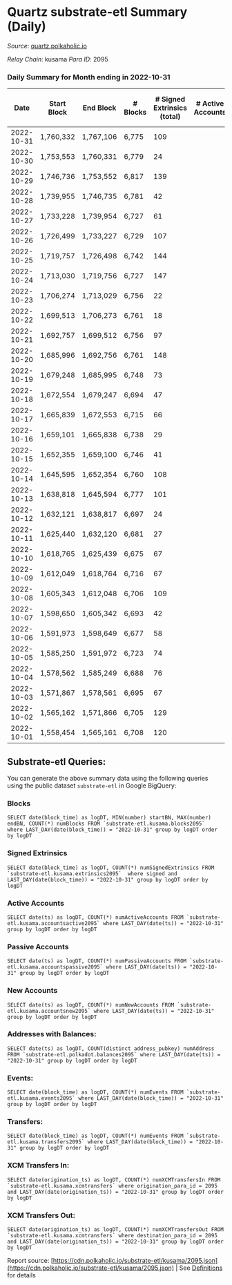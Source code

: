 # Quartz substrate-etl Summary (Daily)

_Source_: [quartz.polkaholic.io](https://quartz.polkaholic.io)

*Relay Chain*: kusama
*Para ID*: 2095



### Daily Summary for Month ending in 2022-10-31


| Date | Start Block | End Block | # Blocks | # Signed Extrinsics (total) | # Active Accounts | # Passive | # New | # Addresses with Balances | # Events | # Transfers | # XCM Transfers In | # XCM Transfers Out | Issues | 
| ---- | ----------- | --------- | -------- | --------------------------- | ----------------- | --------- | ----- | ------------------------- | -------- | ----------- | ------------------ | ------------------- | ------ |
| 2022-10-31 | 1,760,332 | 1,767,106 | 6,775 | 109 |  |  |  | 18,910 | 15,321 | 49 ($3,338.94) | 9 ($640.88) | 8 ($406.63) |  |
| 2022-10-30 | 1,753,553 | 1,760,331 | 6,779 | 24 |  |  |  | 18,892 | 14,657 | 13 ($754.54) | 4 ($147.30) | 2 ($34.95) |  |
| 2022-10-29 | 1,746,736 | 1,753,552 | 6,817 | 139 |  |  |  |  | 15,530 | 11 ($859.61) | 1 ($208.27) | 4 ($276.38) |  |
| 2022-10-28 | 1,739,955 | 1,746,735 | 6,781 | 42 |  |  |  |  | 15,138 | 39 ($786.01) | 3 ($205.51) | 2 ($138.35) |  |
| 2022-10-27 | 1,733,228 | 1,739,954 | 6,727 | 61 |  |  |  | 18,860 | 14,978 | 32 ($2,173.45) | 1 ($1.83) | 4 ($230.11) |  |
| 2022-10-26 | 1,726,499 | 1,733,227 | 6,729 | 107 |  |  |  | 18,830 | 15,062 | 11 ($346.32) |   | 1 ($102.36) |  |
| 2022-10-25 | 1,719,757 | 1,726,498 | 6,742 | 144 |  |  |  | 18,828 | 15,441 | 72 ($9,328.47) | 18 ($1,272.07) | 7 ($1,141.20) |  |
| 2022-10-24 | 1,713,030 | 1,719,756 | 6,727 | 147 |  |  |  |  | 15,493 | 79 ($14,740.66) | 13 ($1,536.70) | 11 ($682.22) |  |
| 2022-10-23 | 1,706,274 | 1,713,029 | 6,756 | 22 |  |  |  | 18,798 | 14,595 | 8 ($298.79) |   |   |  |
| 2022-10-22 | 1,699,513 | 1,706,273 | 6,761 | 18 |  |  |  |  | 14,597 | 2 ($371.55) |   |   |  |
| 2022-10-21 | 1,692,757 | 1,699,512 | 6,756 | 97 |  |  |  |  | 15,165 | 38 ($460.79) |   |   |  |
| 2022-10-20 | 1,685,996 | 1,692,756 | 6,761 | 148 |  |  |  |  | 15,468 | 86 ($3,528.45) | 4 ($151.10) | 2 ($171.29) |  |
| 2022-10-19 | 1,679,248 | 1,685,995 | 6,748 | 73 |  |  |  | 18,756 | 14,931 | 11 ($1,523.66) | 1 ($28.63) | 2 ($48.77) |  |
| 2022-10-18 | 1,672,554 | 1,679,247 | 6,694 | 47 |  |  |  |  | 14,634 | 24 ($107,459.57) |   | 2 ($65.69) |  |
| 2022-10-17 | 1,665,839 | 1,672,553 | 6,715 | 66 |  |  |  | 18,744 | 14,908 | 5 ($482.62) |   |   |  |
| 2022-10-16 | 1,659,101 | 1,665,838 | 6,738 | 29 |  |  |  |  | 14,605 | 15 ($1,949.94) | 4 ($145.83) | 3 ($173.47) |  |
| 2022-10-15 | 1,652,355 | 1,659,100 | 6,746 | 41 |  |  |  |  | 14,727 | 6 ($277.13) |   |   |  |
| 2022-10-14 | 1,645,595 | 1,652,354 | 6,760 | 108 |  |  |  | 18,732 | 15,139 | 16 ($956.10) | 5 ($246.86) | 1 ($0.25) |  |
| 2022-10-13 | 1,638,818 | 1,645,594 | 6,777 | 101 |  |  |  | 18,728 | 15,194 | 67 ($2,299.57) |   |   |  |
| 2022-10-12 | 1,632,121 | 1,638,817 | 6,697 | 24 |  |  |  | 18,671 | 14,494 | 14 ($724.32) | 4 ($126.56) | 2 ($3.64) |  |
| 2022-10-11 | 1,625,440 | 1,632,120 | 6,681 | 27 |  |  |  | 18,668 | 14,525 | 3 ($7.24) | 1 ($5.08) | 1 ($6.52) |  |
| 2022-10-10 | 1,618,765 | 1,625,439 | 6,675 | 67 |  |  |  | 18,665 | 14,703 | 25 ($1,148.19) |   | 6 ($171.44) |  |
| 2022-10-09 | 1,612,049 | 1,618,764 | 6,716 | 67 |  |  |  | 18,663 | 14,800 | 44 ($3,002.19) | 11 ($407.26) | 1 ($108.00) |  |
| 2022-10-08 | 1,605,343 | 1,612,048 | 6,706 | 109 |  |  |  | 18,658 | 15,146 | 12 ($216.01) | 3 ($98.04) |   |  |
| 2022-10-07 | 1,598,650 | 1,605,342 | 6,693 | 42 |  |  |  | 18,655 | 14,603 | 11 ($301.76) | 2 ($0.04) | 2 ($40.06) |  |
| 2022-10-06 | 1,591,973 | 1,598,649 | 6,677 | 58 |  |  |  | 18,655 | 14,669 | 19 ($1,347.85) | 3 ($77.42) | 2 ($210.65) |  |
| 2022-10-05 | 1,585,250 | 1,591,972 | 6,723 | 74 |  |  |  | 18,652 | 14,993 | 11 ($361.14) | 4 ($102.75) | 1 ($2.81) |  |
| 2022-10-04 | 1,578,562 | 1,585,249 | 6,688 | 76 |  |  |  | 18,637 | 14,979 | 17 ($874.73) | 6 ($262.90) | 5 ($171.25) |  |
| 2022-10-03 | 1,571,867 | 1,578,561 | 6,695 | 67 |  |  |  |  | 14,827 | 20 ($360.53) | 2 ($19.04) | 1 ($45.99) |  |
| 2022-10-02 | 1,565,162 | 1,571,866 | 6,705 | 129 |  |  |  |  | 15,322 | 13 ($525.72) | 5 ($168.77) | 5 ($129.09) |  |
| 2022-10-01 | 1,558,454 | 1,565,161 | 6,708 | 120 |  |  |  |  | 15,176 | 30 ($1,778.93) | 4 ($128.56) | 2 ($35.70) |  |

## Substrate-etl Queries:
You can generate the above summary data using the following queries using the public dataset `substrate-etl` in Google BigQuery:


### Blocks
```
SELECT date(block_time) as logDT, MIN(number) startBN, MAX(number) endBN, COUNT(*) numBlocks FROM `substrate-etl.kusama.blocks2095`  where LAST_DAY(date(block_time)) = "2022-10-31" group by logDT order by logDT
```


### Signed Extrinsics
```
SELECT date(block_time) as logDT, COUNT(*) numSignedExtrinsics FROM `substrate-etl.kusama.extrinsics2095`  where signed and LAST_DAY(date(block_time)) = "2022-10-31" group by logDT order by logDT
```


### Active Accounts
```
SELECT date(ts) as logDT, COUNT(*) numActiveAccounts FROM `substrate-etl.kusama.accountsactive2095` where LAST_DAY(date(ts)) = "2022-10-31" group by logDT order by logDT
```


### Passive Accounts
```
SELECT date(ts) as logDT, COUNT(*) numPassiveAccounts FROM `substrate-etl.kusama.accountspassive2095` where LAST_DAY(date(ts)) = "2022-10-31" group by logDT order by logDT
```


### New Accounts
```
SELECT date(ts) as logDT, COUNT(*) numNewAccounts FROM `substrate-etl.kusama.accountsnew2095` where LAST_DAY(date(ts)) = "2022-10-31" group by logDT order by logDT
```


### Addresses with Balances:
```
SELECT date(ts) as logDT, COUNT(distinct address_pubkey) numAddress FROM `substrate-etl.polkadot.balances2095` where LAST_DAY(date(ts)) = "2022-10-31" group by logDT order by logDT
```


### Events:
```
SELECT date(block_time) as logDT, COUNT(*) numEvents FROM `substrate-etl.kusama.events2095` where LAST_DAY(date(block_time)) = "2022-10-31" group by logDT order by logDT
```


### Transfers:
```
SELECT date(block_time) as logDT, COUNT(*) numEvents FROM `substrate-etl.kusama.transfers2095` where LAST_DAY(date(block_time)) = "2022-10-31" group by logDT order by logDT
```


### XCM Transfers In:
```
SELECT date(origination_ts) as logDT, COUNT(*) numXCMTransfersIn FROM `substrate-etl.kusama.xcmtransfers` where origination_para_id = 2095 and LAST_DAY(date(origination_ts)) = "2022-10-31" group by logDT order by logDT
```


### XCM Transfers Out:
```
SELECT date(origination_ts) as logDT, COUNT(*) numXCMTransfersOut FROM `substrate-etl.kusama.xcmtransfers` where destination_para_id = 2095 and LAST_DAY(date(origination_ts)) = "2022-10-31" group by logDT order by logDT
```



Report source: [https://cdn.polkaholic.io/substrate-etl/kusama/2095.json](https://cdn.polkaholic.io/substrate-etl/kusama/2095.json) | See [Definitions](/DEFINITIONS.md) for details
